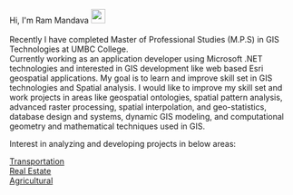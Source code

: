 Hi, I'm Ram Mandava <img src="https://media.giphy.com/media/hvRJCLFzcasrR4ia7z/giphy.gif" width="25px">
<br>
<br>
Recently I have completed Master of Professional Studies (M.P.S) in GIS Technologies at UMBC College.
<br>
Currently working as an application developer using Microsoft .NET technologies and interested in GIS development like web based Esri geospatial applications. My goal is to learn and improve skill set in GIS technologies and Spatial analysis. I would like to improve my skill set and work projects in areas like geospatial ontologies, spatial pattern analysis, advanced raster processing, spatial interpolation, and geo-statistics, database design and systems, dynamic GIS modeling, and computational geometry and mathematical techniques used in GIS.

Interest in analyzing and developing projects in below areas:

[Transportation](https://opendata.maryland.gov/browse?category=transportation)<br>
[Real Estate](https://opendata.maryland.gov/browse?q=real%20estate&sortBy=relevance)<br>
[Agricultural](https://opendata.maryland.gov/browse?category=agriculture)<br> 


